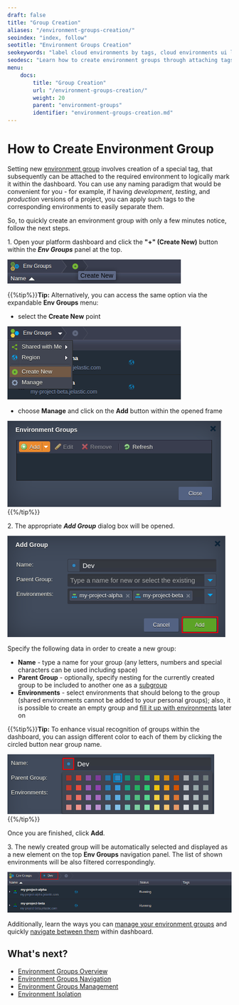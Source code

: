 ```yaml
---
draft: false
title: "Group Creation"
aliases: "/environment-groups-creation/"
seoindex: "index, follow"
seotitle: "Environment Groups Creation"
seokeywords: "label cloud environments by tags, cloud environments ui labels, attach tags to environment, cloud environment dashboard tags, cloud environment dashboard layout, attach tags to cloud environment, grouping cloud environments, env groups creation, cloud environment dashboard labels"
seodesc: "Learn how to create environment groups through attaching tags to environments at the dashboard. Use new groups to organize existing environments and to simplify your work."
menu:
    docs:
        title: "Group Creation"
        url: "/environment-groups-creation/"
        weight: 20
        parent: "environment-groups"
        identifier: "environment-groups-creation.md"
---
```


# How to Create Environment Group

Setting new [environment group](/environment-groups/) involves creation of a special tag, that subsequently can be attached to the required environment to logically mark it within the dashboard. You can use any naming paradigm that would be convenient for you - for example, if having *development*, *testing*, and *production* versions of a project, you can apply such tags to the corresponding environments to easily separate them.

So, to quickly create an environment group with only a few minutes notice, follow the next steps.

1\. Open your platform dashboard and click the **"+" (Create New)** button within the ***Env Groups*** panel at the top.

![create new group button](01.png)

{{%tip%}}**Tip:** Alternatively, you can access the same option via the expandable **Env Groups** menu:

* select the **Create New** point

![create new group menu](02.png)

* choose **Manage** and click on the **Add** button within the opened frame

![add environment group](03.png){{%/tip%}}

2\. The appropriate ***Add Group*** dialog box will be opened.

![add group dialog](04.png)

Specify the following data in order to create a new group:

* **Name** - type a name for your group (any letters, numbers and special characters can be used including space)
* **Parent Group** - optionally, specify nesting for the currently created group to be included to another one as a [subgroup](/environment-groups-management/#add-subgroups)
* **Environments** - select environments that should belong to the group (shared environments cannot be added to your personal groups); also, it is possible to create an empty group and [fill it up with environments](/environment-groups-management/#assign-group-to-environment) later on

{{%tip%}}**Tip:** To enhance visual recognition of groups within the dashboard, you can assign different color to each of them by clicking the circled button near group name.

![group associated color](05.png){{%/tip%}}

Once you are finished, click **Add**.

3\. The newly created group will be automatically selected and displayed as a new element on the top **Env Groups** navigation panel. The list of shown environments will be also filtered correspondingly.

![new environment group created](06.png)

Additionally, learn the ways you can [manage your environment groups](/environment-groups-management/) and quickly [navigate between them](/environment-groups-navigation/) within dashboard.


## What's next?

* [Environment Groups Overview](/environment-groups/)
* [Environment Groups Navigation](/environment-groups-navigation/)
* [Environment Groups Management](/environment-groups-management/)
* [Environment Isolation](/environment-isolation/)